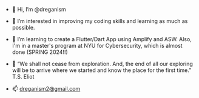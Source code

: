 - 👋 Hi, I’m @dreganism
- 👀 I’m interested in improving my coding skills and learning as much as possible.
- 🌱 I’m learning to create a Flutter/Dart App using Amplify and ASW. Also, I'm in a master's program at NYU for Cybersecurity, which is almost done (SPRING 2024!!)
- 💞️ “We shall not cease from exploration. And, the end of all our exploring will be to arrive where we started and know the place for the first time.” T.S. Eliot
  
- 📫 dreganism2@gmail.com

<!---
dreganism/dreganism is a ✨ special ✨ repository because its `README.md` (this file) appears on your GitHub profile.
You can click the Preview link to take a look at your changes.
--->
